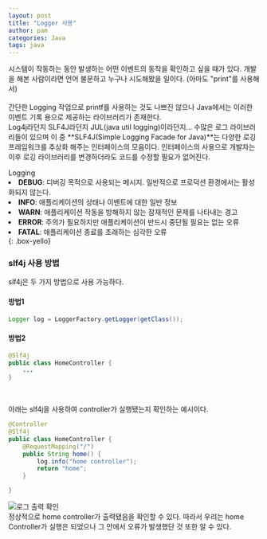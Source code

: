 ```yaml
---
layout: post
title: "Logger 사용"
author: pam
categories: Java
tags: java
---
```


시스템이 작동하는 동안 발생하는 어떤 이벤트의 동작을 확인하고 싶을 때가 있다. 개발을 해본 사람이라면 언어 불문하고 누구나 시도해봤을 일이다. (아마도 "print"를 사용해서)  
<br>
간단한 Logging 작업으로 printf를 사용하는 것도 나쁘진 않으나 Java에서는 이러한 이벤트 기록 용으로 제공하는 라이브러리가 존재한다. <br>
Log4j라던지 SLF4J라던지 JUL(java util logging)이라던지... 수많은 로그 라이브러리들이 있으며 이 중 **SLF4J(Simple Logging Facade for Java)**는 다양한 로깅 프레임워크를 추상화 해주는 인터페이스의 모음이다. 인터페이스의 사용으로 개발자는 이후 로깅 라이브러리를 변경하더라도 코드를 수정할 필요가 없어진다.

<div>
    <xl>Logging</xl><br>
    <li>
    <strong>DEBUG</strong>: 디버깅 목적으로 사용되는 메시지. 일반적으로 프로덕션 환경에서는 활성화되지 않는다.
    </li>
    <li>
    <strong>INFO</strong>: 애플리케이션의 상태나 이벤트에 대한 일반 정보
    </li>
    <li>
    <strong>WARN</strong>: 애플리케이션 작동을 방해하지 않는 잠재적인 문제를 나타내는 경고
    </li>
    <li>
    <strong>ERROR</strong>: 주의가 필요하지만 애플리케이션이 반드시 중단될 필요는 없는 오류
    </li>
    <li>
    <strong>FATAL</strong>: 애플리케이션 종료를 초래하는 심각한 오류
    </li>
</div>
{: .box-yello}

### slf4j 사용 방법
slf4j은 두 가지 방법으로 사용 가능하다. 

#### 방법1

``` java
Logger log = LoggerFactory.getLogger(getClass());
```
#### 방법2
```java
@Slf4j
public class HomeController {
    ...
}
```

<br>

아래는 slf4j을 사용하여 controller가 실행됐는지 확인하는 예시이다.
``` java
@Controller
@Slf4j
public class HomeController {
    @RequestMapping("/")
    public String home() {
        log.info("home controller");
        return "home";
    }

}
```

<img alt="로그 출력 확인" src="https://github.com/lcqff/lcqff.github.io/assets/71930280/749a9b5a-4a1c-4e11-b630-5fd8a3119008">
<br>
정상적으로 home controller가 출력됐음을 확인할 수 있다. 따라서 우리는 home Controller가 실행은 되었으나 그 안에서 오류가 발생했단 것 또한 알 수 있다.